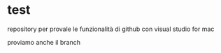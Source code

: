 # test
repository per provale le funzionalità di github con visual studio for mac

proviamo anche il branch
